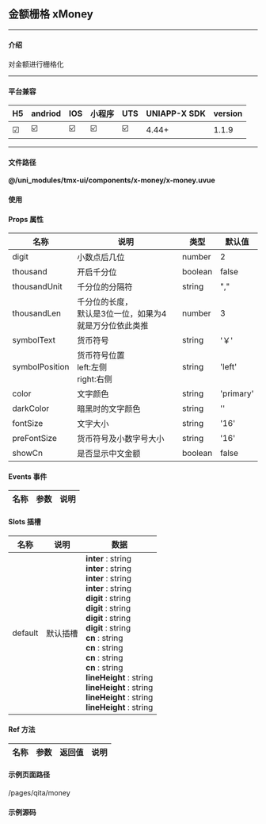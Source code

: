 
## 金额栅格 xMoney

***

#### 介绍

对金额进行栅格化

***

#### 平台兼容

| H5 | andriod | IOS | 小程序 | UTS | UNIAPP-X SDK | version |
| --- | --- | --- | --- | --- | --- | --- |
| ☑ | ☑️ | ☑️ | ☑️ | ☑️ | 4.44+ | 1.1.9 |

***

#### 文件路径

**@/uni_modules/tmx-ui/components/x-money/x-money.uvue**

#### 使用

<x-money></x-money>

#### Props 属性

| 名称 | 说明 | 类型 | 默认值 |
| ------ | ---- | ---- | ---- |
| digit | 小数点后几位 | number | 2 |
| thousand | 开启千分位 | boolean | false |
| thousandUnit | 千分位的分隔符 | string | "," |
| thousandLen | 千分位的长度，<br>默认是3位一位，如果为4就是万分位依此类推 | number | 3 |
| symbolText | 货币符号 | string | '￥' |
| symbolPosition | 货币符号位置<br>left:左侧<br>right:右侧 | string | 'left' |
| color | 文字颜色 | string | 'primary' |
| darkColor | 暗黑时的文字颜色 | string | '' |
| fontSize | 文字大小 | string | '16' |
| preFontSize | 货币符号及小数字号大小 | string | '16' |
| showCn | 是否显示中文金额 | boolean | false |



#### Events 事件

| 名称 | 参数 | 说明 |
| ------ | ---- | ---- |


#### Slots 插槽

| 名称 | 说明 | 数据 |
| ------ | ---- | ---- |
| default | 默认插槽 | **inter** : string<br>**inter** : string<br>**inter** : string<br>**inter** : string<br>**digit** : string<br>**digit** : string<br>**digit** : string<br>**digit** : string<br>**cn** : string<br>**cn** : string<br>**cn** : string<br>**cn** : string<br>**lineHeight** : string<br>**lineHeight** : string<br>**lineHeight** : string<br>**lineHeight** : string<br> |


#### Ref 方法

| 名称 | 参数 | 返回值 | 说明 |
| ------ | ---- | ---- | ---- |


#### 示例页面路径

/pages/qita/money

#### 示例源码

<template>
	<!-- #ifdef APP -->
	<scroll-view style="flex:1">
	<!-- #endif -->
	<!-- #ifdef MP-WEIXIN -->
	<page-meta :page-style="`background-color:${xThemeConfigBgColor}`">
		<navigation-bar :background-color="xThemeConfigNavBgColor" :front-color="xThemeConfigNavFontColor"></navigation-bar>
	</page-meta>
	<!-- #endif -->
	
		<x-sheet>
			<x-text font-size="18" class=" text-weight-b mb-8">金额栅格 xMoney</x-text>
			<x-text color="#999999" >考虑到这个比较常用，输入金额为数字即可，可以放心的使用保证精度，不采用toFiexd，保证金额精度无舍入。</x-text>
		</x-sheet>
		<x-sheet class="flex flex-row flex-row-center-between">
			<x-text>默认2位小数</x-text>
			<x-money :modelValue="1568"></x-money>
		</x-sheet>

		<x-sheet class="flex flex-row flex-row-center-between">
			<x-text>开启千分位,小数位为3</x-text>
			<x-money :thousand="true" :digit="3" fontSize="30" :modelValue="15568.398"></x-money>
		</x-sheet>
		<x-sheet class="flex flex-row flex-row-center-between">
			<x-text>千分位为4分割</x-text>
			<x-money :thousand="true" :thousandLen="4" :digit="3" :modelValue="15568.398"></x-money>
		</x-sheet>
		<x-sheet class="flex flex-row flex-row-center-between">
			<x-text>字号控制</x-text>
			<x-money :thousand="true" fontSize="24" :digit="3" :modelValue="15568.398"></x-money>
		</x-sheet>
		<x-sheet >
			<x-text>大写金额（仅到厘,不要超过后4位）</x-text>
			<x-money color="warn" darkColor="warn" :showCn="false" fontSize="16" :digit="4" :modelValue="money"></x-money>
			<x-money class="mb-20" :showCn="true" fontSize="16" :digit="4" :modelValue="money"></x-money>
			
			<x-button :block="true" @click="money = money==1568.3984?1548.36:1568.3984">试试修改金额</x-button>
		</x-sheet>
		<x-sheet >
			<x-text>去除小数，把小数置0即可，要注意我不会舍入，是直接丢掉小数</x-text>
			<x-money :showCn="false" fontSize="16" :digit="0" :modelValue="1568.398"></x-money>
			<x-text>可以直接写style修改样式</x-text>
			<x-money style="text-align: right;font-weight: bold;" :showCn="false" fontSize="24" preFontSize="14" :digit="1" :modelValue="1568.398"></x-money>
		</x-sheet>
		
		<x-sheet >
			<x-text>自定义货币符号</x-text>
			<x-money symbolText="$" fontSize="20" :modelValue="1568" preFontSize="12"></x-money>
			<x-money symbolText=" / 美元" fontSize="20" preFontSize="12"  symbolPosition='right' :modelValue="1568"></x-money>
			<x-money symbolText=" 元/个" fontSize="20" preFontSize="12"  symbolPosition='right' :modelValue="1568"></x-money>
			<x-money symbolText="人民币: " fontSize="20" preFontSize="12"  symbolPosition='left' :modelValue="1568"></x-money>
		</x-sheet>
	
	<!-- #ifdef APP -->
	</scroll-view>
	<!-- #endif -->
</template>

<script setup>
		import {ref} from "vue"
		const money = ref(1568.3984)
</script>

<style>
		
</style>

		
